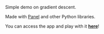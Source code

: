 Simple demo on gradient descent.

Made with [Panel](https://panel.holoviz.org) and other Python libraries.

You can access the app and play with it [**here**](https://gradient-descent-demo-panel-latest.onrender.com)!
